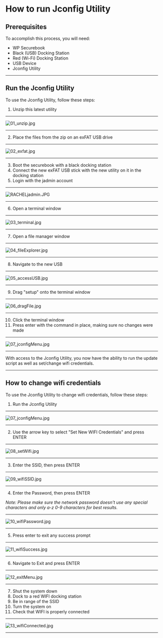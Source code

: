 # How to run Jconfig Utility

## Prerequisites

To accomplish this process, you will need:
- WP Securebook
- Black (USB) Docking Station
- Red (Wi-Fi) Docking Station
- USB Device
- Jconfig Utility

---

## Run the Jconfig Utility

To use the Jconfig Utility, follow these steps:
1. Unzip this latest utility

---

![01_unzip.jpg](../_resources/01_unzip.jpg)

---

2. Place the files from the zip on an exFAT USB drive

---

![02_exfat.jpg](../_resources/02_exfat.jpg)

---

3. Boot the securebook with a black docking station
4. Connect the new exFAT USB stick with the new utility on it in the docking station
5. Login with the jadmin account

---

![RACHELjadmin.JPG](../_resources/RACHELjadmin-2.JPG)

---

6. Open a terminal window

---

![03_terminal.jpg](../_resources/03_terminal.jpg)

---

7. Open a file manager window

---

![04_fileExplorer.jpg](../_resources/04_fileExplorer.jpg)

---

8. Navigate to the new USB

---

![05_accessUSB.jpg](../_resources/05_accessUSB.jpg)

---

9. Drag "setup" onto the terminal window

---

![06_dragFile.jpg](../_resources/06_dragFile.jpg)

---

10. Click the terminal window
11. Press enter with the command in place, making sure no changes were made

---

![07_jconfigMenu.jpg](../_resources/07_jconfigMenu.jpg)

---

With access to the Jconfig Utility, you now have the ability to run the update script as well as set/change wifi credentials.

---

## How to change wifi credentials

To use the Jconfig Utility to change wifi credentials, follow these steps:
1. Run the Jconfig Utility

---

![07_jconfigMenu.jpg](../_resources/07_jconfigMenu-1.jpg)

---

2. Use the arrow key to select "Set New WIFI Credentials" and press ENTER

---

![08_setWifi.jpg](../_resources/08_setWifi.jpg)

---

3. Enter the SSID, then press ENTER 

---

![09_wifiSSID.jpg](../_resources/09_wifiSSID.jpg)

---

4. Enter the Password, then press ENTER

*Note: Please make sure the network password doesn't use any special characters and only a-z 0-9 characters for best results.*

---

![10_wifiPassword.jpg](../_resources/10_wifiPassword.jpg)

---

5. Press enter to exit any success prompt

---

![11_wifiSuccess.jpg](../_resources/11_wifiSuccess.jpg)

---

6. Navigate to Exit and press ENTER

---

![12_exitMenu.jpg](../_resources/12_exitMenu.jpg)

---

7. Shut the system down
8. Dock to a red WIFI docking station
9. Be in range of the SSID
10. Turn the system on
11. Check that WIFI is properly connected

---

![13_wifiConnected.jpg](../_resources/13_wifiConnected.jpg)

---